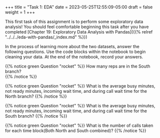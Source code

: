 +++
title = "Task 1: EDA"
date = 2023-05-25T12:55:09-05:00
draft = false
weight = 1
+++

This first task of this assignment is to perform some exploratory data analysis! You should feel comfortable beginning this task after you have completed [Chapter 19: Exploratory Data Analysis with Pandas]({{% relref "../../../eda-with-pandas/_index.md" %}})

In the process of learning more about the two datasets, answer the following questions. Use the code blocks within the notebook to begin cleaning your data. At the end of the notebook, record your answers.

{{% notice green Question "rocket" %}}
How many reps are in the South branch?  
{{% /notice %}}

{{% notice green Question "rocket" %}}
What is the average busy minutes, not ready minutes, incoming wait time, and during call wait time for the North branch? 
{{% /notice %}}

{{% notice green Question "rocket" %}}
What is the average busy minutes, not ready minutes, incoming wait time, and during call wait time for the South branch? 
{{% /notice %}}

{{% notice green Question "rocket" %}}
What is the number of calls taken for each time block(Both North and South combined)?
{{% /notice %}}